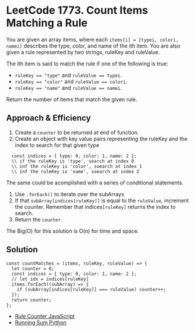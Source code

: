 # LeetCode 1773. Count Items Matching a Rule
You are given an array items, where each `items[i] = [typei, colori, namei]` describes the type, color, and name of the ith item. You are also given a rule represented by two strings, ruleKey and ruleValue.

The ith item is said to match the rule if one of the following is true:
- `ruleKey == "type"` and `ruleValue == typei`.
- `ruleKey == "color"` and `ruleValue == colori`.
- `ruleKey == "name"` and `ruleValue == namei`.

Return the number of items that match the given rule.

## Approach & Efficiency
1. Create a `counter`  to be returned at end of function.
1. Create an object with key value pairs representing the ruleKey and the index to search for that given type
```
  const indices = { type: 0, color: 1, name: 2 };
  \\ if the ruleKey is 'type', search at index 0
  \\ inf the ruleKey is 'color', soearch at index 1
  \\ inf the ruleKey is 'name', soearch at index 2
```
The same could be acomplished with a series of conditional statements.
1. Use `.forEach()` to iterate over the subArrays
1. If that `subArray[indices[ruleKey]]` is equal to the `ruleValue`, increment the counter. Remember that indices`[ruleKey]` returns the index to search.
1. Return the `counter`.

The Big(O) for this solution is O(n) for time and space.

## Solution
```
const countMatches = (items, ruleKey, ruleValue) => {
  let counter = 0;
  const indices = { type: 0, color: 1, name: 2 };
  // let idx = indices[ruleKey]
  items.forEach((subArray) => {
    if (subArray[indices[ruleKey]] === ruleValue) counter++;
  });
  return counter;
};
```

- [Rule Counter JavaScript](./ruleCounter.js)
- [Running Sum Python](../../../python/code_challenges/arrays/ordered_array/README.md)

